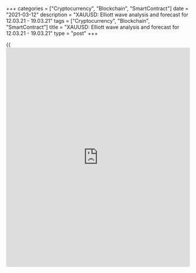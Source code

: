 +++
categories = ["Cryptocurrency", "Blockchain", "SmartContract"]
date = "2021-03-12"
description = "XAUUSD: Elliott wave analysis and forecast for 12.03.21 - 19.03.21"
tags = ["Cryptocurrency", "Blockchain", "SmartContract"]
title = "XAUUSD: Elliott wave analysis and forecast for 12.03.21 - 19.03.21"
type = "post"
+++

{{<iframe id="large-banner" src="https://www.bounty.group/#slide=23.0" width="100%" height="600" scrolling="no" style="border: 0px solid rgb(216, 221, 230); border-radius: 3px;">}}

2021-03-12

2021-03-12

XAUUSD: Elliott wave analysis and forecast for 12.03.21 – 19.03.21Alex
Geuta

 **Main scenario:** consider short positions from corrections below the
level of 1776.22 with a target of 1620.09 – 1508.60.

 **Alternative scenario:** breakout and consolidation above the level of
1776.22 will allow the pair to continue rising to the levels of 1876.54
– 1960.41

 **Analysis:** Daily time frame: presumably, an ascending third wave of
larger degree (3) formed, and a descending correction continues
developing as wave (4). Apparently, wave C of (4) is developing on the
4H time frame, with wave iii of C formed inside. A local correction is
developing as wave iv of C on the H1 time frame. If the presumption is
correct, the pair will continue falling to 1620.09 – 1508.60 once the
correction is over. The level of 1776.22 is critical in this scenario as
the breakout will enable the pair to continue growing to the levels
1876.54 – 1960.41.

* * *

* * *

## Price chart of XAUUSD in real time mode

The content of this article reflects the author’s opinion and does not
necessarily reflect the official position of LiteForex. The material
published on this page is provided for informational purposes only and
should not be considered as the provision of investment advice for the
purposes of Directive 2004/39/EC.

Rate this article:

{{value}}

( {{count}} {{title}} )